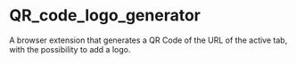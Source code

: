 # QR_code_logo_generator
A browser extension that generates a QR Code of the URL of the active tab, with the possibility to add a logo.

